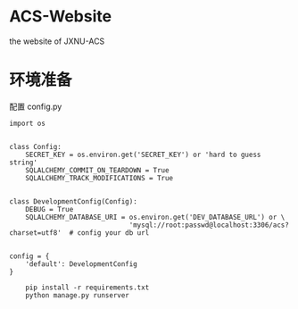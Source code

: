 # ACS-Website
the website of JXNU-ACS


# 环境准备
配置
config.py
	
	import os


	class Config:
	    SECRET_KEY = os.environ.get('SECRET_KEY') or 'hard to guess string'
	    SQLALCHEMY_COMMIT_ON_TEARDOWN = True
	    SQLALCHEMY_TRACK_MODIFICATIONS = True


	class DevelopmentConfig(Config):
	    DEBUG = True
	    SQLALCHEMY_DATABASE_URI = os.environ.get('DEV_DATABASE_URL') or \
	                              'mysql://root:passwd@localhost:3306/acs?charset=utf8'  # config your db url
	
	
	config = {
	    'default': DevelopmentConfig
	}


```
    pip install -r requirements.txt
    python manage.py runserver
```